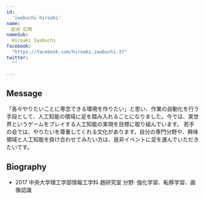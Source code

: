 ```yaml
---
id:
  'iwabuchi-hiroaki'
name:
　岩渕 広明
nameSub:
  Hiroaki Iwabuchi
facebook:
  "https://facebook.com/hiroaki.iwabuchi.37"
twitter:
  ""

---
```



## Message
「各々やりたいことに専念できる環境を作りたい」と思い、作業の自動化を行う手段として、人工知能の領域に足を踏み入れることになりました。今では、実世界というゲームをプレイする人工知能の実現を目標に取り組んでいます。
若手の会では、やりたいを尊重してくれる文化があります。自分の専門分野や、興味領域と人工知能を掛け合わせてみたい方は、是非イベントに足を運んでいただきたいです。

## Biography

- 2017 中央大学理工学部情報工学科 趙研究室
分野: 強化学習、転移学習、画像認識
